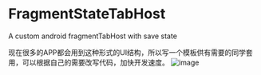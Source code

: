 # FragmentStateTabHost
A custom android fragmentTabHost with save state

现在很多的APP都会用到这种形式的UI结构，所以写一个模板供有需要的同学套用，可以根据自己的需要改写代码，加快开发速度。
![image](https://github.com/lany192/fragmenttabhost/raw/master/screenshot/screenshot.png)
